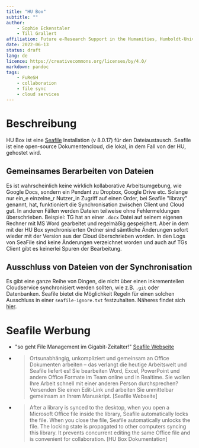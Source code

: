 ```yaml
---
title: "HU Box"
subtitle: ""
author:
    - Sophie Eckenstaler 
    - Till Grallert
affiliation: Future e-Research Support in the Humanities, Humboldt-Universität zu Berlin
date: 2022-06-13 
status: draft
lang: de
licence: https://creativecommons.org/licenses/by/4.0/
markdown: pandoc
tags:
    - FuReSH
    - collaboration
    - file sync
    - cloud services
---
```


# Beschreibung

HU Box ist eine [Seafile](https://www.seafile.com) Installation (v 8.0.17) für den Dateiaustausch. Seafile ist eine open-source Dokumentencloud, die lokal, in dem Fall von der HU, gehostet wird. 

## Gemeinsames Berarbeiten von Dateien

Es ist wahrscheinlich keine wirklich kollaborative Arbeitsumgebung, wie Google Docs, sondern ein Pendant zu Dropbox, Google Drive etc. Solange nur ein_e einzelne_r Nutzer_in Zugriff auf einen Order, bei Seafile "library" genannt, hat, funktioniert die Synchronisation zwischen Client und Cloud gut. In anderen Fällen werden Dateien teilweise ohne Fehlermeldungen überschrieben. Beispiel: TG hat an einer `.docx` Datei auf seinem eigenen Rechner mit MS Word gearbeitet und regelmäßig gespeichert. Aber in dem mit der HU Box synchronisierten Ordner sind sämtliche Änderungen sofort wieder mit der Version aus der Cloud überschrieben worden. In den Logs von SeaFile sind keine Änderungen verzeichnet worden und auch auf TGs Client gibt es keinerlei Spuren der Bearbeitung.

## Ausschluss von Dateien von der Synchronisation

Es gibt eine ganze Reihe von Dingen, die nicht über einen inkrementellen Cloudservice synchronisiert werden sollten, wie z.B. `.git` oder Datenbanken. Seafile bietet die Möglichkeit Regeln für einen solchen Ausschluss in einer `seafile-ignore.txt` festzuhalten. Näheres findet sich [hier](https://help.seafile.com/syncing_client/excluding_files/).

# Seafile Werbung

- "so geht File Management im Gigabit-Zeitalter!" [Seafile Webseite](https://de.seafile.com)
- >Ortsunabhängig, unkompliziert und gemeinsam an Office Dokumenten arbeiten – das verlangt die heutige Arbeitswelt und Seafile liefert es! Sie bearbeiten Word, Excel, PowerPoint und andere Office Formate im Team online und in Realtime. Sie wollen Ihre Arbeit schnell mit einer anderen Person durchsprechen? Versenden Sie einen Edit-Link und arbeiten Sie unmittelbar gemeinsam an Ihrem Manuskript. [Seafile Webseite]
- >After a library is synced to the desktop, when you open a Microsoft Office file inside the library, Seafile automatically locks the file. When you close the file, Seafile automatically unlocks the file. The locking state is propagated to other computers syncing this library. It prevents concurrent editing the same Office file and is convenient for collaboration. [HU Box Dokumentation]